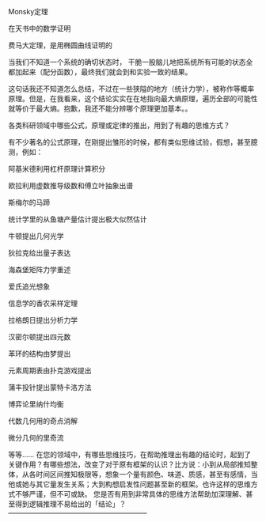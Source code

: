 Monsky定理  

在天书中的数学证明  

费马大定理，是用椭圆曲线证明的  

当我们不知道一个系统的确切状态时， 干脆一股脑儿地把系统所有可能的状态全都加起来（配分函数），最终我们就会到和实验一致的结果。

这句话我还不知道怎么总结，不过在一些狭隘的地方（统计力学），被称作等概率原理。但是，在我看来，这个结论实实在在地指向最大熵原理，遍历全部的可能性就等价于最大熵。抱歉，我还不能分辨哪个原理更加基本。。


各类科研领域中哪些公式，原理或定律的推出，用到了有趣的思维方式？

有不少著名的公式原理，在刚提出雏形的时候，都有类似思维试验，假想，甚至臆测，例如：

阿基米德利用杠杆原理计算积分

欧拉利用虚数推导级数和傅立叶抽象出谱

斯梅尔的马蹄

统计学里的从鱼塘产量估计提出极大似然估计

牛顿提出几何光学

狄拉克给出量子表达

海森堡矩阵力学重述

爱氏追光想象

信息学的香农采样定理

拉格朗日提出分析力学

汉密尔顿提出四元数

苯环的结构由梦提出

元素周期表由扑克游戏提出

蒲丰投针提出蒙特卡洛方法

博弈论里纳什均衡

代数几何用的奇点消解

微分几何的里奇流

等等……
在您的领域中，有哪些思维技巧，在帮助推理出有趣的结论时，起到了关键作用？有哪些想法，改变了对于原有框架的认识？比方说：小到从局部推知整体，从各时间区间推知极限等，想象一个量有颜色、味道、质感，甚至有感情，当他或她与其它量发生关系；大到构想启发性问题甚至新的框架。也许这样的思维方式不够严谨，但不可或缺。
您是否有用到非常具体的思维方法帮助加深理解、甚至得到逻辑推理不易给出的「结论」？
————————————————————

